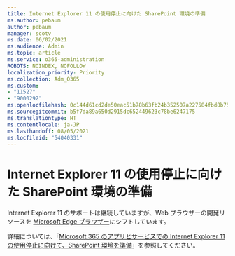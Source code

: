 ```yaml
---
title: Internet Explorer 11 の使用停止に向けた SharePoint 環境の準備
ms.author: pebaum
author: pebaum
manager: scotv
ms.date: 06/02/2021
ms.audience: Admin
ms.topic: article
ms.service: o365-administration
ROBOTS: NOINDEX, NOFOLLOW
localization_priority: Priority
ms.collection: Adm_O365
ms.custom:
- "11527"
- "9000292"
ms.openlocfilehash: 0c144d61cd2de50eac51b78b63fb24b352507a227584fbd8b75b2b2b7b3c6ba2
ms.sourcegitcommit: b5f7da89a650d2915dc652449623c78be6247175
ms.translationtype: HT
ms.contentlocale: ja-JP
ms.lasthandoff: 08/05/2021
ms.locfileid: "54040331"
---
```

# <a name="prepare-your-sharepoint-environment-for-the-retirement-of-internet-explorer-11"></a>Internet Explorer 11 の使用停止に向けた SharePoint 環境の準備

Internet Explorer 11 のサポートは継続していますが、Web ブラウザーの開発リソースを [Microsoft Edge ブラウザー](https://www.microsoft.com/edge/business)にシフトしています。 

詳細については、「[Microsoft 365 のアプリとサービスでの Internet Explorer 11 の使用停止に向けて、SharePoint 環境を準備](/sharepoint/prepare-ie11)」を参照してください。

